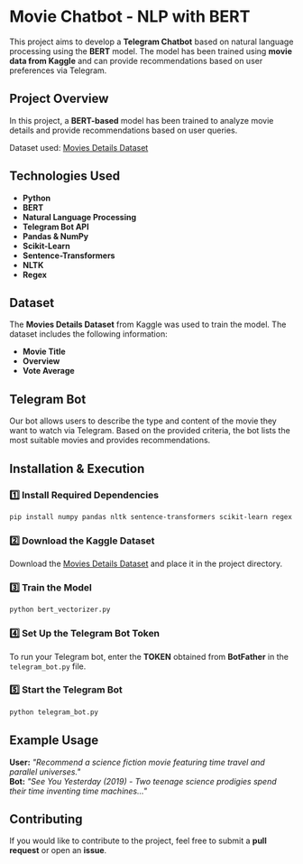 #  Movie Chatbot - NLP with BERT

This project aims to develop a **Telegram Chatbot** based on natural language processing using the **BERT** model. The model has been trained using **movie data from Kaggle** and can provide recommendations based on user preferences via Telegram.

##  Project Overview

In this project, a **BERT-based** model has been trained to analyze movie details and provide recommendations based on user queries.

Dataset used: [Movies Details Dataset](https://www.kaggle.com/datasets/sachinkumar62/movies-details)

##  Technologies Used
- **Python**
- **BERT**
- **Natural Language Processing**
- **Telegram Bot API**
- **Pandas & NumPy**
- **Scikit-Learn**
- **Sentence-Transformers**
- **NLTK**
- **Regex**

##  Dataset
The **Movies Details Dataset** from Kaggle was used to train the model. The dataset includes the following information:
- **Movie Title**
- **Overview**
- **Vote Average**

##  Telegram Bot
Our bot allows users to describe the type and content of the movie they want to watch via Telegram. Based on the provided criteria, the bot lists the most suitable movies and provides recommendations.

##  Installation & Execution
### 1️⃣ Install Required Dependencies
```bash
pip install numpy pandas nltk sentence-transformers scikit-learn regex python-telegram-bot
```

### 2️⃣ Download the Kaggle Dataset
Download the [Movies Details Dataset](https://www.kaggle.com/datasets/sachinkumar62/movies-details) and place it in the project directory.

### 3️⃣ Train the Model
```bash
python bert_vectorizer.py
```

### 4️⃣ Set Up the Telegram Bot Token
To run your Telegram bot, enter the **TOKEN** obtained from **BotFather** in the `telegram_bot.py` file.

### 5️⃣ Start the Telegram Bot
```bash
python telegram_bot.py
```

##  Example Usage
**User:** *"Recommend a science fiction movie featuring time travel and parallel universes."*  
**Bot:** *"See You Yesterday (2019) - Two teenage science prodigies spend their time inventing time machines..."*

##  Contributing
If you would like to contribute to the project, feel free to submit a **pull request** or open an **issue**.
